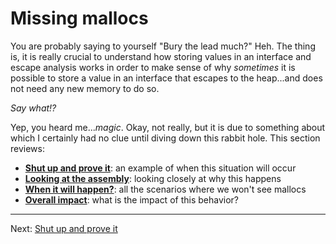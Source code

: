 # Missing mallocs

You are probably saying to yourself "Bury the lead much?" Heh. The thing is, it is really crucial to understand how storing values in an interface and escape analysis works in order to make sense of why _sometimes_ it is possible to store a value in an interface that escapes to the heap...and does not need any new memory to do so.

_Say what!?_ 

Yep, you heard me..._magic_. Okay, not really, but it is due to something about which I certainly had no clue until diving down this rabbit hole. This section reviews:

* [**Shut up and prove it**](./01-shut-up.md): an example of when this situation will occur
* [**Looking at the assembly**](./02-why.md): looking closely at why this happens
* [**When it will happen?**](./03-when.md): all the scenarios where we won't see mallocs
* [**Overall impact**](./04-what.md): what is the impact of this behavior?

---

Next: [Shut up and prove it](./01-shut-up.md)
